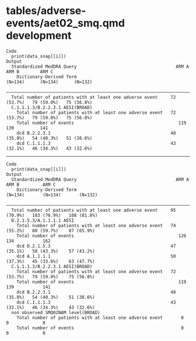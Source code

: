 # tables/adverse-events/aet02_smq.qmd development

    Code
      print(data_snap[[i]])
    Output
      Standardized MedDRA Query                                      ARM A        ARM B        ARM C   
        Dictionary-Derived Term                                     (N=134)      (N=134)      (N=132)  
      —————————————————————————————————————————————————————————————————————————————————————————————————
      Total number of patients with at least one adverse event     72 (53.7%)   79 (59.0%)   75 (56.8%)
      C.1.1.1.3/B.2.2.3.1 AESI(BROAD)                                                                  
        Total number of patients with at least one adverse event   72 (53.7%)   79 (59.0%)   75 (56.8%)
        Total number of events                                        119          139          141    
        dcd B.2.2.3.1                                              48 (35.8%)   54 (40.3%)   51 (38.6%)
        dcd C.1.1.1.3                                              43 (32.1%)   46 (34.3%)   43 (32.6%)

---

    Code
      print(data_snap[[i]])
    Output
      Standardized MedDRA Query                                      ARM A         ARM B         ARM C   
        Dictionary-Derived Term                                     (N=134)       (N=134)       (N=132)  
      ———————————————————————————————————————————————————————————————————————————————————————————————————
      Total number of patients with at least one adverse event     95 (70.9%)   103 (76.9%)   108 (81.8%)
      D.2.1.5.3/A.1.1.1.1 AESI                                                                           
        Total number of patients with at least one adverse event   74 (55.2%)   80 (59.7%)    87 (65.9%) 
        Total number of events                                        126           134           162    
        dcd D.2.1.5.3                                              47 (35.1%)   58 (43.3%)    57 (43.2%) 
        dcd A.1.1.1.1                                              50 (37.3%)   45 (33.6%)    63 (47.7%) 
      C.1.1.1.3/B.2.2.3.1 AESI(BROAD)                                                                    
        Total number of patients with at least one adverse event   72 (53.7%)   79 (59.0%)    75 (56.8%) 
        Total number of events                                        119           139           141    
        dcd B.2.2.3.1                                              48 (35.8%)   54 (40.3%)    51 (38.6%) 
        dcd C.1.1.1.3                                              43 (32.1%)   46 (34.3%)    43 (32.6%) 
      non observed SMQ02NAM level(BROAD)                                                                 
        Total number of patients with at least one adverse event       0             0             0     
        Total number of events                                         0             0             0     


